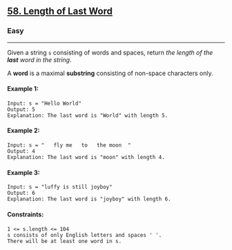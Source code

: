 [58. Length of Last Word](https://leetcode.com/problems/two-sum/)
---------------------------------------------------------------------------------------------------------------------------------------------

### Easy
---------------------------------------------------------------------------------------------------------------------------------------------

Given a string `s` consisting of words and spaces, return _the length of the **last** word in the string_.

A **word** is a maximal **substring** consisting of non-space characters only.

#### Example 1:
```
Input: s = "Hello World"
Output: 5
Explanation: The last word is "World" with length 5.
```
#### Example 2:
```
Input: s = "   fly me   to   the moon  "
Output: 4
Explanation: The last word is "moon" with length 4.
```
#### Example 3:
```
Input: s = "luffy is still joyboy"
Output: 6
Explanation: The last word is "joyboy" with length 6.
```
#### Constraints:
```
1 <= s.length <= 104
s consists of only English letters and spaces ' '.
There will be at least one word in s.
```

